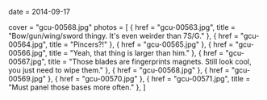 
date = 2014-09-17


cover = "gcu-00568.jpg"
photos = [
{ href = "gcu-00563.jpg", title = "Bow/gun/wing/sword thingy. It's even weirder than 7S/G." },
{ href = "gcu-00564.jpg", title = "Pincers?!" },
{ href = "gcu-00565.jpg" },
{ href = "gcu-00566.jpg", title = "Yeah, that thing is larger than him." },
{ href = "gcu-00567.jpg", title = "Those blades are fingerprints magnets. Still look cool, you just need to wipe them." },
{ href = "gcu-00568.jpg" },
{ href = "gcu-00569.jpg" },
{ href = "gcu-00570.jpg" },
{ href = "gcu-00571.jpg", title = "Must panel those bases more often." },
]
